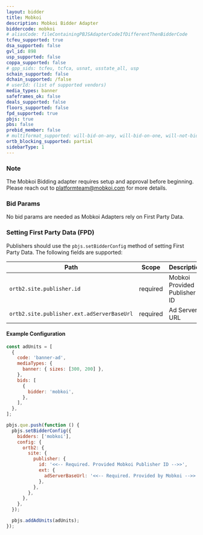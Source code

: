 ```yaml
---
layout: bidder
title: Mobkoi
description: Mobkoi Bidder Adapter
biddercode: mobkoi
# aliasCode: fileContainingPBJSAdapterCodeIfDifferentThenBidderCode
tcfeu_supported: true
dsa_supported: false
gvl_id: 898
usp_supported: false
coppa_supported: false
# gpp_sids: tcfeu, tcfca, usnat, usstate_all, usp
schain_supported: false
dchain_supported: /false
# userId: (list of supported vendors)
media_types: banner
safeframes_ok: false
deals_supported: false
floors_supported: false
fpd_supported: true
pbjs: true
pbs: false
prebid_member: false
# multiformat_supported: will-bid-on-any, will-bid-on-one, will-not-bid
ortb_blocking_supported: partial
sidebarType: 1
---
```


### Note

The Mobkoi Bidding adapter requires setup and approval before beginning. Please reach out to <platformteam@mobkoi.com> for
more details.

### Bid Params

No bid params are needed as Mobkoi Adapters rely on First Party Data.

### Setting First Party Data (FPD)

Publishers should use the `pbjs.setBidderConfig` method of setting First Party Data. The following fields are supported:

| Path                                        | Scope    | Description                  | Example                   | Type      |
|---------------------------------------------|----------|------------------------------|---------------------------|-----------|
| `ortb2.site.publisher.id`                   | required | Mobkoi Provided Publisher ID | `'mobkoi-publisher-id'`   | `string`  |
| `ortb2.site.publisher.ext.adServerBaseUrl`  | required | Ad Server URL                | `'https://adserver.com'`  | `string`  |

#### Example Configuration

```js
const adUnits = [
  {
    code: 'banner-ad',
    mediaTypes: {
      banner: { sizes: [300, 200] },
    },
    bids: [
      {
        bidder: 'mobkoi',
      },
    ],
  },
];

pbjs.que.push(function () {
  pbjs.setBidderConfig({
    bidders: ['mobkoi'],
    config: {
      ortb2: {
        site: {
          publisher: {
            id: '<<-- Required. Provided Mobkoi Publisher ID -->>',
            ext: {
              adServerBaseUrl: '<<-- Required. Provided by Mobkoi -->>',
            },
          },
        },
      },
    },
  });

  pbjs.addAdUnits(adUnits);
});
```
